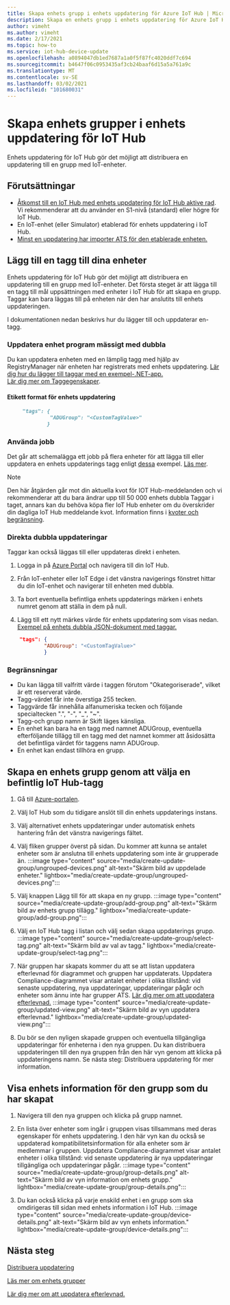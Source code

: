 ```yaml
---
title: Skapa enhets grupp i enhets uppdatering för Azure IoT Hub | Microsoft Docs
description: Skapa en enhets grupp i enhets uppdatering för Azure IoT Hub
author: vimeht
ms.author: vimeht
ms.date: 2/17/2021
ms.topic: how-to
ms.service: iot-hub-device-update
ms.openlocfilehash: a0894047db1ed7687a1a0f5f87fc4020ddf7c694
ms.sourcegitcommit: b4647f06c0953435af3cb24baaf6d15a5a761a9c
ms.translationtype: MT
ms.contentlocale: sv-SE
ms.lasthandoff: 03/02/2021
ms.locfileid: "101680031"
---
```

# <a name="create-device-groups-in-device-update-for-iot-hub"></a>Skapa enhets grupper i enhets uppdatering för IoT Hub
Enhets uppdatering för IoT Hub gör det möjligt att distribuera en uppdatering till en grupp med IoT-enheter.

## <a name="prerequisites"></a>Förutsättningar

* [Åtkomst till en IoT Hub med enhets uppdatering för IoT Hub aktive rad](create-device-update-account.md). Vi rekommenderar att du använder en S1-nivå (standard) eller högre för IoT Hub. 
* En IoT-enhet (eller Simulator) etablerad för enhets uppdatering i IoT Hub.
* [Minst en uppdatering har importer ATS för den etablerade enheten.](import-update.md)

## <a name="add-a-tag-to-your-devices"></a>Lägg till en tagg till dina enheter  

Enhets uppdatering för IoT Hub gör det möjligt att distribuera en uppdatering till en grupp med IoT-enheter. Det första steget är att lägga till en tagg till mål uppsättningen med enheter i IoT Hub för att skapa en grupp. Taggar kan bara läggas till på enheten när den har anslutits till enhets uppdateringen.

I dokumentationen nedan beskrivs hur du lägger till och uppdaterar en-tagg.

### <a name="programmatically-update-device-twin"></a>Uppdatera enhet program mässigt med dubbla

Du kan uppdatera enheten med en lämplig tagg med hjälp av RegistryManager när enheten har registrerats med enhets uppdatering. 
[Lär dig hur du lägger till taggar med en exempel-.NET-app.](../iot-hub/iot-hub-csharp-csharp-twin-getstarted.md)  
[Lär dig mer om Taggegenskaper](../iot-hub/iot-hub-devguide-device-twins.md#tags-and-properties-format).

#### <a name="device-update-tag-format"></a>Etikett format för enhets uppdatering

```markdown
     "tags": {
              "ADUGroup": "<CustomTagValue>"
             }
```

### <a name="using-jobs"></a>Använda jobb

Det går att schemalägga ett jobb på flera enheter för att lägga till eller uppdatera en enhets uppdaterings tagg enligt [dessa](../iot-hub/iot-hub-devguide-jobs.md) exempel. [Läs mer](../iot-hub/iot-hub-csharp-csharp-schedule-jobs.md).

  > [!NOTE] 
  > Den här åtgärden går mot din aktuella kvot för IOT Hub-meddelanden och vi rekommenderar att du bara ändrar upp till 50 000 enhets dubbla Taggar i taget, annars kan du behöva köpa fler IoT Hub enheter om du överskrider din dagliga IoT Hub meddelande kvot. Information finns i [kvoter och begränsning](../iot-hub/iot-hub-devguide-quotas-throttling.md#quotas-and-throttling).

### <a name="direct-twin-updates"></a>Direkta dubbla uppdateringar

Taggar kan också läggas till eller uppdateras direkt i enheten.

1. Logga in på [Azure Portal](https://portal.azure.com) och navigera till din IoT Hub.

2. Från IoT-enheter eller IoT Edge i det vänstra navigerings fönstret hittar du din IoT-enhet och navigerar till enheten med dubbla.

3. Ta bort eventuella befintliga enhets uppdaterings märken i enhets numret genom att ställa in dem på null.

4. Lägg till ett nytt märkes värde för enhets uppdatering som visas nedan. [Exempel på enhets dubbla JSON-dokument med taggar.](../iot-hub/iot-hub-devguide-device-twins.md#device-twins)

```JSON
    "tags": {
            "ADUGroup": "<CustomTagValue>"
            }
```

### <a name="limitations"></a>Begränsningar

* Du kan lägga till valfritt värde i taggen förutom "Okategoriserade", vilket är ett reserverat värde.
* Tagg-värdet får inte överstiga 255 tecken.
* Taggvärde får innehålla alfanumeriska tecken och följande specialtecken ".", "-", "_", "~".
* Tagg-och grupp namn är Skift läges känsliga.
* En enhet kan bara ha en tagg med namnet ADUGroup, eventuella efterföljande tillägg till en tagg med det namnet kommer att åsidosätta det befintliga värdet för taggens namn ADUGroup.
* En enhet kan endast tillhöra en grupp.

## <a name="create-a-device-group-by-selecting-an-existing-iot-hub-tag"></a>Skapa en enhets grupp genom att välja en befintlig IoT Hub-tagg

1. Gå till [Azure-portalen](https://portal.azure.com).

2. Välj IoT Hub som du tidigare anslöt till din enhets uppdaterings instans.

3. Välj alternativet enhets uppdateringar under automatisk enhets hantering från det vänstra navigerings fältet.

4. Välj fliken grupper överst på sidan. Du kommer att kunna se antalet enheter som är anslutna till enhets uppdatering som inte är grupperade än.
   :::image type="content" source="media/create-update-group/ungrouped-devices.png" alt-text="Skärm bild av uppdelade enheter." lightbox="media/create-update-group/ungrouped-devices.png":::

5. Välj knappen Lägg till för att skapa en ny grupp.
   :::image type="content" source="media/create-update-group/add-group.png" alt-text="Skärm bild av enhets grupp tillägg." lightbox="media/create-update-group/add-group.png":::

6. Välj en IoT Hub tagg i listan och välj sedan skapa uppdaterings grupp.
   :::image type="content" source="media/create-update-group/select-tag.png" alt-text="Skärm bild av val av tagg." lightbox="media/create-update-group/select-tag.png":::

7. När gruppen har skapats kommer du att se att listan uppdatera efterlevnad för diagrammet och gruppen har uppdaterats.  Uppdatera Compliance-diagrammet visar antalet enheter i olika tillstånd: vid senaste uppdatering, nya uppdateringar, uppdateringar pågår och enheter som ännu inte har grupper ATS. [Lär dig mer om att uppdatera efterlevnad.](device-update-compliance.md) 
    :::image type="content" source="media/create-update-group/updated-view.png" alt-text="Skärm bild av vyn uppdatera efterlevnad." lightbox="media/create-update-group/updated-view.png":::

8. Du bör se den nyligen skapade gruppen och eventuella tillgängliga uppdateringar för enheterna i den nya gruppen. Du kan distribuera uppdateringen till den nya gruppen från den här vyn genom att klicka på uppdateringens namn. Se nästa steg: Distribuera uppdatering för mer information.

## <a name="view-device-details-for-the-group-you-created"></a>Visa enhets information för den grupp som du har skapat

1. Navigera till den nya gruppen och klicka på grupp namnet.

2. En lista över enheter som ingår i gruppen visas tillsammans med deras egenskaper för enhets uppdatering. I den här vyn kan du också se uppdaterad kompatibilitetsinformation för alla enheter som är medlemmar i gruppen. Uppdatera Compliance-diagrammet visar antalet enheter i olika tillstånd: vid senaste uppdatering är nya uppdateringar tillgängliga och uppdateringar pågår.
   :::image type="content" source="media/create-update-group/group-details.png" alt-text="Skärm bild av vyn information om enhets grupp." lightbox="media/create-update-group/group-details.png":::

3. Du kan också klicka på varje enskild enhet i en grupp som ska omdirigeras till sidan med enhets information i IoT Hub.
   :::image type="content" source="media/create-update-group/device-details.png" alt-text="Skärm bild av vyn enhets information." lightbox="media/create-update-group/device-details.png":::

## <a name="next-steps"></a>Nästa steg 

[Distribuera uppdatering](deploy-update.md)

[Läs mer om enhets grupper](device-update-groups.md)

[Lär dig mer om att uppdatera efterlevnad.](device-update-compliance.md)
